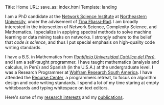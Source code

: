 Title: Home
URL:
save_as: index.html
Template: landing


I am a PhD candidate at the [Network Science
Institute](https://www.networkscienceinstitute.com/) at [Northeastern
University](https://www.northeastern.edu/), under the advisement of [Tina
Eliassi-Rad](http://eliassi.org/).  I am broadly interested in the intersection
of Network Science, Complexity Science, and Mathematics.  I specialize in
applying spectral methods to solve machine learning or data mining tasks on
networks.  I strongly adhere to the belief that *code is science*, and thus I
put special emphasis on high-quality code writing standards.

I have a B.S. in Mathematics from [*Pontificia Universidad Católica del
Perú*](http://www.pucp.edu.pe/), and I am a self-taught programmer.  I have
taught mathematics (analysis and calculus, in Perú) and Spanish (in the U.S.A.)
at the undergraduate level.  I was a Research Programmer at [Wolfram Research
South America](https://www.wolfram.com/).  I have attended the [Recurse
Center](https://www.recurse.com), a programmers retreat, to focus on algorithm
design and code writing standards.  I spend a lot of my time staring at empty
whiteboards and typing whitespace on text editors.

Here's some of my [research interests](/projects.html) and my
[publications](/science.html).
